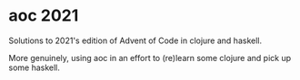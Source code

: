 # aoc 2021
Solutions to 2021's edition of Advent of Code in clojure and haskell. 

More genuinely, using aoc in an effort to (re)learn some clojure and pick up some haskell.
